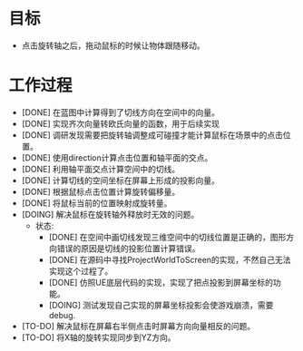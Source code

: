 # 目标
- 点击旋转轴之后，拖动鼠标的时候让物体跟随移动。

# 工作过程
- [DONE] 在蓝图中计算得到了切线方向在空间中的向量。
- [DONE] 实现齐次向量转欧氏向量的函数，用于后续实现
- [DONE] 调研发现需要把旋转轴调整成可碰撞才能计算鼠标在场景中的点击位置。
- [DONE] 使用direction计算点击位置和轴平面的交点。
- [DONE] 利用轴平面交点计算空间中的切线。
- [DONE] 计算切线的空间坐标在屏幕上形成的投影向量。
- [DONE] 根据鼠标点击位置计算旋转偏移量。
- [DONE] 将鼠标当前的位置映射成旋转量。
- [DOING] 解决鼠标在旋转轴外释放时无效的问题。
	- 状态:
		- [DONE] 在空间中画切线发现三维空间中的切线位置是正确的，图形方向错误的原因是切线的投影位置计算错误。
		- [DONE] 在源码中寻找ProjectWorldToScreen的实现，不然自己无法实现这个过程了。
		- [DONE] 仿照UE底层代码的实现，实现了把点投影到屏幕坐标的功能。
		- [DOING] 测试发现自己实现的屏幕坐标投影会使游戏崩溃，需要debug.
- [TO-DO] 解决鼠标在屏幕右半侧点击时屏幕方向向量相反的问题。
- [TO-DO] 将X轴的旋转实现同步到YZ方向。